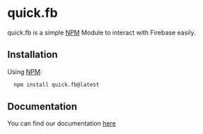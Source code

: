 # quick.fb

quick.fb is a simple [NPM](https://www.npmjs.com/) Module to interact with Firebase easily.

## Installation

Using [NPM](https://www.npmjs.com/):

```bash
  npm install quick.fb@latest
```

## Documentation

You can find our documentation [here](https://quickfb.badlex.com/)
